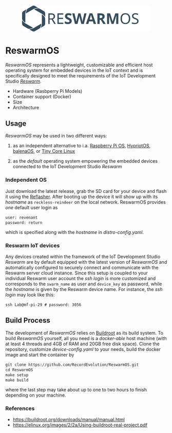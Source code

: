 
<p align="center">
  <a href="https://record-evolution.de/reswarm">
    <img
      alt="reswarm-os.svg"
      src="assets/reswarm-os-3.svg"
      width="400"
    />
  </a>
</p>

# ReswarmOS

_ReswarmOS_ represents a lightweight, customizable and efficient host operating 
system for embedded devices in the IoT context and is specifically designed to 
meet the requirements of the IoT Development Studio 
_[Reswarm](https://www.record-evolution.de/reswarm/)_.

- Hardware (Rasbperry Pi Models)
- Container support (Docker)
- Size
- Architecture

## Usage

_ReswarmOS_ may be used in two different ways:

1. as an independent alternative to i.a.
  [Raspberry Pi OS](https://www.raspberrypi.org/downloads/raspberry-pi-os/),
  [HypriotOS](https://blog.hypriot.com),
  [balenaOS](https://www.balena.io/os/),
  or [Tiny Core Linux](http://tinycorelinux.net)

1. as the _default_ operating system empowering the embedded devices connected
   to the IoT Development Studio _Reswarm_

### Independent OS

Just download the latest release, grab the SD card for your device and flash it
using the [Reflasher](https://github.com/RecordEvolution/Reflasher). After 
booting up the device it will show up with its _hostname_ as `reckless-reindeer` 
on the local network. ReswarmOS provides _one_ default user login as

```
user: revenant
password: return
```

which is specified along with the _hostname_ in _distro-config.yaml_.

### Reswarm IoT devices

Any devices created within the framework of the IoT Development Studio 
_Reswarm_ are by default equipped with the latest version of _ReswarmOS_
and automatically configured to securely connect and communicate with
the Reswarm server cloud instance. Since this setup is coupled to your
individual Reswarm user account the _ssh login_ is more customized and 
corresponds to the `swarm_name` as user and `device_key` as password,
while the _hostname_ is given by the Reswarm device name. For instance,
the _ssh login_ may look like this:

```
ssh Lab@mf-pi-29 # password: 3056
```   

## Build Process

The development of _ReswarmOS_ relies on [Buildroot](https://buildroot.org)
as its build system. To build _ReswarmOS_ yourself, all you need is a 
_docker-able_ host machine (with at least 4 threads and 4GB of RAM and 
20GB free disk space). Clone the repository, customize _device-config.yaml_ 
to your needs, build the docker image and start the container by

```
git clone https://github.com/RecordEvolution/ReswarmOS.git
cd ReswarmOS
make setup
make build
```

where the last step may take about up to one to two hours to finish 
depending on your machine.

### References

- https://buildroot.org/downloads/manual/manual.html
- https://elinux.org/images/2/2a/Using-buildroot-real-project.pdf

